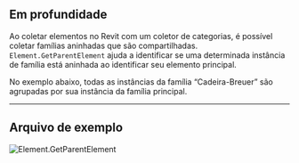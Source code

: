 ## Em profundidade
Ao coletar elementos no Revit com um coletor de categorias, é possível coletar famílias aninhadas que são compartilhadas. `Element.GetParentElement` ajuda a identificar se uma determinada instância de família está aninhada ao identificar seu elemento principal.

No exemplo abaixo, todas as instâncias da família “Cadeira-Breuer” são agrupadas por sua instância da família principal.
___
## Arquivo de exemplo

![Element.GetParentElement](./Revit.Elements.Element.GetParentElement_img.jpg)
